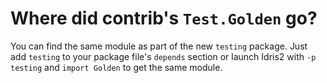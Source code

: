 # Where did contrib's `Test.Golden` go?
You can find the same module as part of the new `testing` package. Just add `testing` to your package file's `depends` section or launch Idris2 with `-p testing` and `import Golden` to get the same module.
